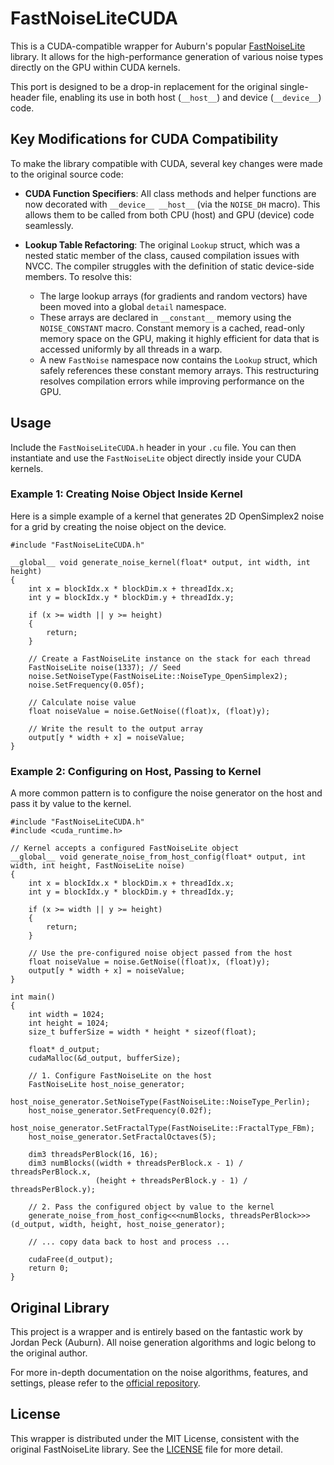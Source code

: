 # FastNoiseLiteCUDA

This is a CUDA-compatible wrapper for Auburn's popular [FastNoiseLite](https://github.com/Auburn/FastNoiseLite) library. It allows for the high-performance generation of various noise types directly on the GPU within CUDA kernels.

This port is designed to be a drop-in replacement for the original single-header file, enabling its use in both host (`__host__`) and device (`__device__`) code.

## Key Modifications for CUDA Compatibility

To make the library compatible with CUDA, several key changes were made to the original source code:

*   **CUDA Function Specifiers**: All class methods and helper functions are now decorated with `__device__ __host__` (via the `NOISE_DH` macro). This allows them to be called from both CPU (host) and GPU (device) code seamlessly.

*   **Lookup Table Refactoring**: The original `Lookup` struct, which was a nested static member of the class, caused compilation issues with NVCC. The compiler struggles with the definition of static device-side members. To resolve this:
    *   The large lookup arrays (for gradients and random vectors) have been moved into a global `detail` namespace.
    *   These arrays are declared in `__constant__` memory using the `NOISE_CONSTANT` macro. Constant memory is a cached, read-only memory space on the GPU, making it highly efficient for data that is accessed uniformly by all threads in a warp.
    *   A new `FastNoise` namespace now contains the `Lookup` struct, which safely references these constant memory arrays. This restructuring resolves compilation errors while improving performance on the GPU.

## Usage

Include the `FastNoiseLiteCUDA.h` header in your `.cu` file. You can then instantiate and use the `FastNoiseLite` object directly inside your CUDA kernels.

### Example 1: Creating Noise Object Inside Kernel

Here is a simple example of a kernel that generates 2D OpenSimplex2 noise for a grid by creating the noise object on the device.

```cuda
#include "FastNoiseLiteCUDA.h"

__global__ void generate_noise_kernel(float* output, int width, int height)
{
    int x = blockIdx.x * blockDim.x + threadIdx.x;
    int y = blockIdx.y * blockDim.y + threadIdx.y;

    if (x >= width || y >= height)
    {
        return;
    }

    // Create a FastNoiseLite instance on the stack for each thread
    FastNoiseLite noise(1337); // Seed
    noise.SetNoiseType(FastNoiseLite::NoiseType_OpenSimplex2);
    noise.SetFrequency(0.05f);

    // Calculate noise value
    float noiseValue = noise.GetNoise((float)x, (float)y);

    // Write the result to the output array
    output[y * width + x] = noiseValue;
}
```

### Example 2: Configuring on Host, Passing to Kernel

A more common pattern is to configure the noise generator on the host and pass it by value to the kernel.

```cuda
#include "FastNoiseLiteCUDA.h"
#include <cuda_runtime.h>

// Kernel accepts a configured FastNoiseLite object
__global__ void generate_noise_from_host_config(float* output, int width, int height, FastNoiseLite noise)
{
    int x = blockIdx.x * blockDim.x + threadIdx.x;
    int y = blockIdx.y * blockDim.y + threadIdx.y;

    if (x >= width || y >= height)
    {
        return;
    }

    // Use the pre-configured noise object passed from the host
    float noiseValue = noise.GetNoise((float)x, (float)y);
    output[y * width + x] = noiseValue;
}

int main()
{
    int width = 1024;
    int height = 1024;
    size_t bufferSize = width * height * sizeof(float);

    float* d_output;
    cudaMalloc(&d_output, bufferSize);

    // 1. Configure FastNoiseLite on the host
    FastNoiseLite host_noise_generator;
    host_noise_generator.SetNoiseType(FastNoiseLite::NoiseType_Perlin);
    host_noise_generator.SetFrequency(0.02f);
    host_noise_generator.SetFractalType(FastNoiseLite::FractalType_FBm);
    host_noise_generator.SetFractalOctaves(5);

    dim3 threadsPerBlock(16, 16);
    dim3 numBlocks((width + threadsPerBlock.x - 1) / threadsPerBlock.x, 
                   (height + threadsPerBlock.y - 1) / threadsPerBlock.y);

    // 2. Pass the configured object by value to the kernel
    generate_noise_from_host_config<<<numBlocks, threadsPerBlock>>>(d_output, width, height, host_noise_generator);

    // ... copy data back to host and process ...

    cudaFree(d_output);
    return 0;
}
```

## Original Library

This project is a wrapper and is entirely based on the fantastic work by Jordan Peck (Auburn). All noise generation algorithms and logic belong to the original author.

For more in-depth documentation on the noise algorithms, features, and settings, please refer to the [official repository](https://github.com/Auburn/FastNoiseLite).

## License

This wrapper is distributed under the MIT License, consistent with the original FastNoiseLite library. See the [LICENSE](LICENSE) file for more detail.
